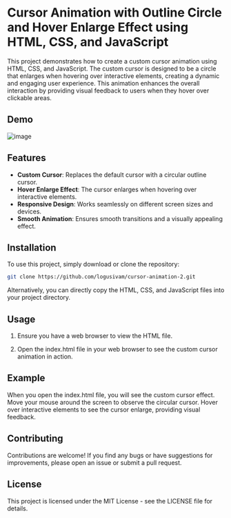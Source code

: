 # Cursor Animation with Outline Circle and Hover Enlarge Effect using HTML, CSS, and JavaScript

This project demonstrates how to create a custom cursor animation using HTML, CSS, and JavaScript. The custom cursor is designed to be a circle that enlarges when hovering over interactive elements, creating a dynamic and engaging user experience. This animation enhances the overall interaction by providing visual feedback to users when they hover over clickable areas.

## Demo
![image](https://github.com/user-attachments/assets/1d6b017e-dcf6-4b73-ade1-be0e4196ea1e)

## Features 

- **Custom Cursor**: Replaces the default cursor with a circular outline cursor.
- **Hover Enlarge Effect**: The cursor enlarges when hovering over interactive elements.
- **Responsive Design**: Works seamlessly on different screen sizes and devices.
- **Smooth Animation**: Ensures smooth transitions and a visually appealing effect.

## Installation

To use this project, simply download or clone the repository:

```bash
git clone https://github.com/logusivam/cursor-animation-2.git
```

Alternatively, you can directly copy the HTML, CSS, and JavaScript files into your project directory.

## Usage
1. Ensure you have a web browser to view the HTML file.

2. Open the index.html file in your web browser to see the custom cursor animation in action.

## Example
When you open the index.html file, you will see the custom cursor effect. Move your mouse around the screen to observe the circular cursor. Hover over interactive elements to see the cursor enlarge, providing visual feedback.

## Contributing
Contributions are welcome! If you find any bugs or have suggestions for improvements, please open an issue or submit a pull request.

## License
This project is licensed under the MIT License - see the LICENSE file for details.













